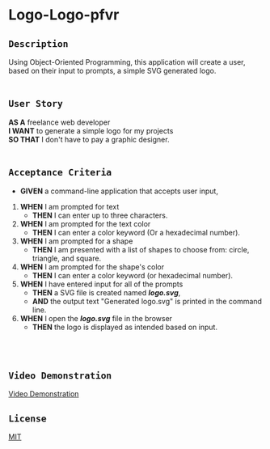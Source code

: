 # **Logo-Logo-pfvr**

## **`Description`**
Using Object-Oriented Programming, this application will create a user, based on their input to prompts, a simple SVG generated logo.
</br></br>

## **`User Story`**
**AS A** freelance web developer </br>
**I WANT** to generate a simple logo for my projects </br>
**SO THAT** I don't have to pay a graphic designer. 
</br></br>

## **`Acceptance Criteria`**
* **GIVEN** a command-line application that accepts user input, </br>
1. **WHEN** I am prompted for text </br>
    - **THEN** I can enter up to three characters. </br>
2. **WHEN** I am prompted for the text color </br>
    - **THEN** I can enter a color keyword (Or a hexadecimal number). </br>
3. **WHEN** I am prompted for a shape </br>
    - **THEN** I am presented with a list of shapes to choose from: circle, triangle, and square. </br>
4. **WHEN** I am prompted for the shape's color </br>
    - **THEN** I can enter a color keyword (or hexadecimal number). </br>
5. **WHEN** I have entered input for all of the prompts
    - **THEN** a SVG file is created named **_logo.svg_**, </br>
    - **AND** the output text "Generated logo.svg" is printed in the command line. </br>
6. **WHEN** I open the **_logo.svg_** file in the browser </br>
    - **THEN** the logo is displayed as intended based on input. </br>

</br></br>

## **`Video Demonstration`**
[Video Demonstration]()
## **`License`**
[MIT](https://github.com/MrBrandtCox/Logo-Logo-pfvr/blob/main/LICENSE)